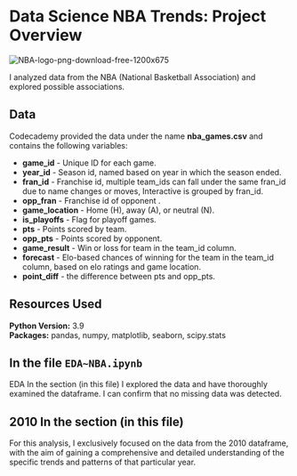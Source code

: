 # Data Science NBA Trends: Project Overview

![NBA-logo-png-download-free-1200x675](https://user-images.githubusercontent.com/114705723/221735255-75c1e737-8a77-4745-9243-a35ce902ca35.png)

I analyzed data from the NBA (National Basketball Association) and explored possible associations.

## Data
Codecademy provided the data under the name **nba_games.csv** and contains the following variables:
* **game_id** - Unique ID for each game.
* **year_id** - Season id, named based on year in which the season ended.
* **fran_id** - Franchise id, multiple team_ids can fall under the same fran_id due to name changes or moves, Interactive is grouped by fran_id.
* **opp_fran** - Franchise id of opponent .
* **game_location** - Home (H), away (A), or neutral (N).
* **is_playoffs** - Flag for playoff games.
* **pts** - Points scored by team.
* **opp_pts** - Points scored by opponent.
* **game_result** - Win or loss for team in the team_id column.
* **forecast** - Elo-based chances of winning for the team in the team_id column, based on elo ratings and game location.
* **point_diff** - the difference between pts and opp_pts.

## Resources Used
**Python Version:** 3.9  
**Packages:** pandas, numpy, matplotlib, seaborn, scipy.stats

## In the file `EDA~NBA.ipynb`
EDA In the section (in this file)
I explored the data and have thoroughly examined the dataframe. I can confirm that no missing data was detected.

## 2010  In the section (in this file)
For this analysis, I exclusively focused on the data from the 2010 dataframe, with the aim of gaining a comprehensive and detailed understanding of the specific trends and patterns of that particular year.
